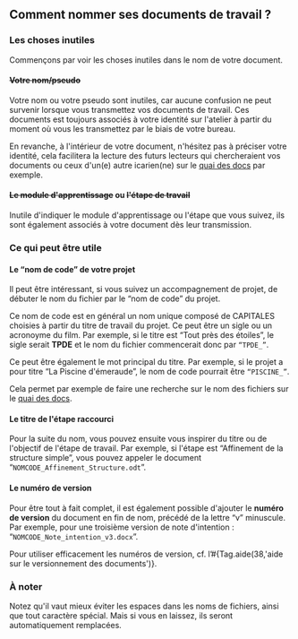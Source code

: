 <!-- corrigé -->

## Comment nommer ses documents de travail ?

### Les choses inutiles

Commençons par voir <span class="red">les choses inutiles</span> dans le nom de votre document.

#### <strike>Votre nom/pseudo</strike>

Votre nom ou votre pseudo sont inutiles, car aucune confusion ne peut survenir lorsque vous transmettez vos documents de travail. Ces documents est toujours associés à votre identité sur l'atelier à partir du moment où vous les transmettez par le biais de votre bureau.

En revanche, à l'intérieur de votre document, n'hésitez pas à préciser votre identité, cela facilitera la lecture des futurs lecteurs qui chercheraient vos documents ou ceux d'un(e) autre icarien(ne) sur le [quai des docs](qdd/home) par exemple.

#### <strike>Le module d'apprentissage</strike> ou <strike>l'étape de travail</strike>

Inutile d'indiquer le module d'apprentissage ou l'étape que vous suivez, ils sont également associés à votre document dès leur transmission.

### Ce qui peut être utile

#### Le “nom de code” de votre projet

Il peut être intéressant, si vous suivez un accompagnement de projet, de débuter le nom du fichier par le “nom de code” du projet.

Ce nom de code est en général un nom unique composé de CAPITALES choisies à partir du titre de travail du projet. Ce peut être un sigle ou un acronoyme du film. Par exemple, si le titre est “Tout près des étoiles”, le sigle serait **TPDE** et le nom du fichier commencerait donc par <code>“TPDE_”</code>.

Ce peut être également le mot principal du titre. Par exemple, si le projet a pour titre “La Piscine d'émeraude”, le nom de code pourrait être <code>“PISCINE_”</code>.

Cela permet par exemple de faire une recherche sur le nom des fichiers sur le [quai des docs](qdd/home).

#### Le titre de l'étape raccourci

Pour la suite du nom, vous pouvez ensuite vous inspirer du titre ou de l'objectif de l'étape de travail. Par exemple, si l'étape est “Affinement de la structure simple”, vous pouvez appeler le document “<code>NOMCODE_Affinement_Structure.odt</code>”.

#### Le numéro de version

Pour être tout à fait complet, il est également possible d'ajouter le **numéro de version** du document en fin de nom, précédé de la lettre “v” minuscule. Par exemple, pour une troisième version de note d'intention : “<code class="bold">NOMCODE_Note_intention_v3.docx</code>”.

Pour utiliser efficacement les numéros de version, cf. l’#{Tag.aide(38,'aide sur le versionnement des documents')}.

### À noter

Notez qu'il vaut mieux éviter les espaces dans les noms de fichiers, ainsi que tout caractère spécial. Mais si vous en laissez, ils seront automatiquement remplacées.
